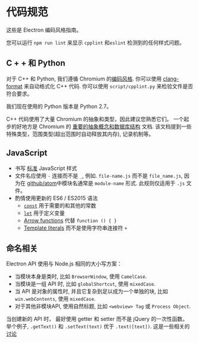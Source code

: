 # 代码规范

这些是 Electron 编码风格指南。

您可以运行 `npm run lint` 来显示 `cpplint` 和`eslint` 检测到的任何样式问题。

## C + + 和 Python

对于 C++ 和 Python, 我们遵循 Chromium 的[编码风格](http://www.chromium.org/developers/coding-style). 你可以使用 [clang-format](clang-format.md) 来自动格式化 C++ 代码. 你可以使用 `script/cpplint.py` 来检验文件是否符合要求。

我们现在使用的 Python 版本是 Python 2.7。

C++ 代码使用了大量 Chromium 的抽象和类型，因此建议您熟悉它们。 一个起步的好地方是 Chromium 的 [重要的抽象概念和数据库结构](https://www.chromium.org/developers/coding-style/important-abstractions-and-data-structures) 文档. 该文档提到一些特殊类型，范围类型(超出范围时自动释放其内存), 记录机制等。

## JavaScript

* 书写 [标准](http://npm.im/standard) JavaScript 样式
* 文件名应使用 `-` 连接而不是 `_`, 例如. `file-name.js` 而不是 `file_name.js`, 因为在 [github/atom](https://github.com/github/atom)中模块名通常是 `module-name` 形式. 此规则仅适用于 `.js` 文件。
* 酌情使用更新的 ES6 / ES2015 语法 
  * [`const`](https://developer.mozilla.org/en-US/docs/Web/JavaScript/Reference/Statements/const) 用于需要的和其他的常数
  * [`let`](https://developer.mozilla.org/en-US/docs/Web/JavaScript/Reference/Statements/let) 用于定义变量
  * [Arrow functions](https://developer.mozilla.org/en-US/docs/Web/JavaScript/Reference/Functions/Arrow_functions) 代替 `function () { }`
  * [Template literals](https://developer.mozilla.org/en-US/docs/Web/JavaScript/Reference/Template_literals) 而不是使用字符串连接符 `+`

## 命名相关

Electron API 使用与 Node.js 相同的大小写方案：

* 当模块本身是类时, 比如 `BrowserWindow`, 使用 `CamelCase`.
* 当模块是一组 API 时, 比如 `globalShortcut`, 使用 `mixedCase`.
* 当 API 是对象的属性时, 并且它复杂到足以成为一个单独的块, 比如 `win.webContents`, 使用 `mixedCase`.
* 对于其他非模块API, 使用自然标题, 比如 `<webview> Tag` 或 `Process Object`.

当创建新的 API 时， 最好使用 getter 和 setter 而不是 jQuery 的一次性函数。 举个例子, `.getText()` 和 `.setText(text)` 优于 `.text([text])`. 这是一些相关的 [讨论](https://github.com/electron/electron/issues/46)